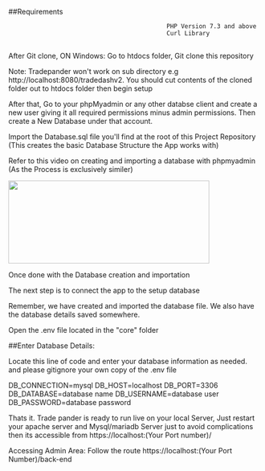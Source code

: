 ##Requirements

                                                PHP Version 7.3 and above
                                                Curl Library
##





After Git clone, 
ON Windows: Go to htdocs folder, Git clone this repository

Note: Tradepander won't work on sub directory e.g http://localhost:8080/tradedashv2.
You should cut contents of the cloned folder out to htdocs folder then begin setup 


After that, Go to your phpMyadmin or any other databse client and create a new user giving it all required permissions minus admin permissions.
Then create a New Database under that account.

Import the Database.sql file you'll find at the root of this Project Repository (This creates the basic Database Structure the App works with)


Refer to this video on creating and importing a database with phpmyadmin (As the Process is exclusively similer)
<p><a href="https://maxprofit.mcode.me/docs/?wvideo=ow76u4kdq0"><img src="https://embed-fastly.wistia.com/deliveries/8a38edf65a185c0d0264c16773c49b1112cd4a41.jpg?image_play_button_size=2x&amp;image_crop_resized=960x395&amp;image_play_button=1&amp;image_play_button_color=1e71e7e0" width="400" height="165" style="width: 400px; height: 165px;"></a></p>

Once done with the Database creation and importation

The next step is to connect the app to the setup database

 Remember, we have created and imported the database file. We also have the database details saved somewhere.

Open the .env file located in the "core" folder 

##Enter Database Details:

Locate this line of code and enter your database information as needed. and please gitignore your own copy of the .env file

DB_CONNECTION=mysql
DB_HOST=localhost
DB_PORT=3306
DB_DATABASE=database name
DB_USERNAME=database user
DB_PASSWORD=database password


Thats it. Trade pander is ready to run live on your local Server, Just restart your apache server and Mysql/mariadb Server just to avoid complications then its accessible from https://localhost:(Your Port number)/



Accessing Admin Area: Follow the route
https://localhost:(Your Port Number)/back-end






